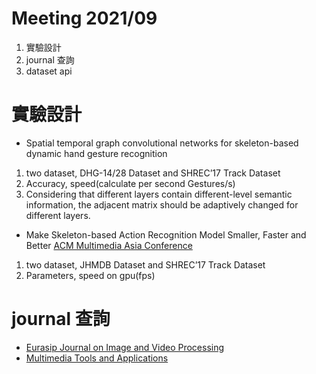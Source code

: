 # Meeting 2021/09
1. 實驗設計
2. journal 查詢
3. dataset api

# 實驗設計
- Spatial temporal graph convolutional networks for skeleton-based dynamic hand gesture recognition
1. two dataset, DHG-14/28 Dataset and SHREC’17 Track Dataset
2. Accuracy, speed(calculate per second Gestures/s)
3. Considering that different layers contain different-level semantic information, the adjacent matrix should be adaptively changed for different layers.

- Make Skeleton-based Action Recognition Model Smaller, Faster and Better [ACM Multimedia Asia Conference](https://www.acmmmasia.org/)
1. two dataset, JHMDB Dataset and SHREC’17 Track Dataset
2. Parameters, speed on gpu(fps)

# journal 查詢
* [Eurasip Journal on Image and Video Processing](https://jivp-eurasipjournals.springeropen.com/)
* [Multimedia Tools and Applications](https://www.springer.com/computer/information+systems+and+applications/journal/11042)